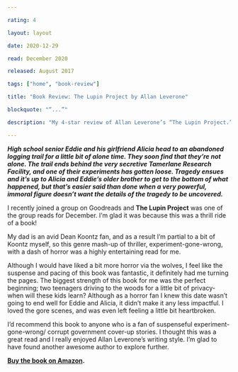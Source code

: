 ```yaml
---

rating: 4

layout: layout

date: 2020-12-29

read: December 2020

released: August 2017

tags: ["home", "book-review"]

title: "Book Review: The Lupin Project by Allan Leverone"

blockquote: "“...”"

description: "My 4-star review of Allan Leverone’s “The Lupin Project.”"

---
```


***High school senior Eddie and his girlfriend Alicia head to an abandoned logging trail for a little bit of alone time. They soon find that they’re not alone. The trail ends behind the very secretive Tamerlane Research Facility, and one of their experiments has gotten loose. Tragedy ensues and it’s up to Alicia and Eddie’s older brother to get to the bottom of what happened, but that’s easier said than done when a very powerful, immoral figure doesn’t want the details of the tragedy to be uncovered.***

I recently joined a group on Goodreads and **The Lupin Project** was one of the group reads for December. I’m glad it was because this was a thrill ride of a book!

My dad is an avid Dean Koontz fan, and as a result I’m partial to a bit of Koontz myself, so this genre mash-up of thriller, experiment-gone-wrong, with a dash of horror was a highly entertaining read for me.

Although I would have liked a bit more horror via the wolves, I feel like the suspense and pacing of this book was fantastic, it definitely had me turning the pages. The biggest strength of this book for me was the perfect beginning; two teenagers driving to the woods for a little bit of privacy- when will these kids learn? Although as a horror fan I knew this date wasn’t going to end well for Eddie and Alicia, it didn’t make it any less impactful. I loved the gore scenes, and was even left feeling a little bit heartbroken.

I’d recommend this book to anyone who is a fan of suspenseful experiment-gone-wrong/ corrupt government cover-up stories. I thought this was a great read and I really enjoyed Allan Leverone’s writing style. I’m glad to have found another awesome author to explore further.

**[Buy the book on Amazon](https://www.amazon.com/Lupin-Project-Allan-Leverone-ebook/dp/B08M3WQ4FS).**